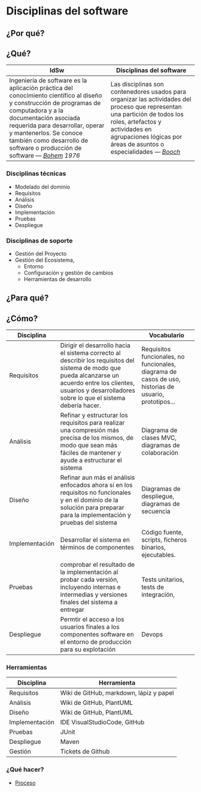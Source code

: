 # Disciplinas del software

## ¿Por qué?

## ¿Qué?


|IdSw|Disciplinas del software|
|-|-|
Ingeniería de software es la aplicación práctica del conocimiento científico al diseño y construcción de programas de computadora y a la documentación asociada requerida para desarrollar, operar y mantenerlos. Se conoce también como desarrollo de software o producción de software — *[Bohem](https://es.wikipedia.org/wiki/Barry_Boehm) 1976*|Las disciplinas son contenedores usados para organizar las actividades del proceso que representan una partición de todos los roles, artefactos y actividades en agrupaciones lógicas por áreas de asuntos o especialidades — *[Booch](https://es.wikipedia.org/wiki/Grady_Booch)*

### Disciplinas técnicas

- Modelado del dominio
- Requisitos
- Análisis
- Diseño
- Implementación
- Pruebas
- Despliegue

### Disciplinas de soporte

- Gestión del Proyecto
- Gestión del Ecosistema, 
  - Entorno
  - Configuración y gestión de cambios
  - Herramientas de desarrollo

## ¿Para qué?

## ¿Cómo?

|Disciplina||Vocabulario|
|-|-|-|
Requisitos|Dirigir el desarrollo hacia el sistema correcto al describir los requisitos del sistema de modo que pueda alcanzarse un acuerdo entre los clientes, usuarios y desarrolladores sobre lo que el sistema debería hacer.|Requisitos funcionales, no funcionales, diagrama de casos de uso, historias de usuario, prototipos...
Análisis|Refinar y estructurar los requisitos para realizar una compresión más precisa de los mismos, de modo que sean más fáciles de mantener y ayude a estructurar el sistema|Diagrama de clases MVC, diagramas de colaboración
Diseño|Refinar aun más el análisis enfocados ahora sí en los requisitos no funcionales y en el dominio de la solución para preparar para la implementación y pruebas del sistema|Diagramas de despliegue, diagramas de secuencia
Implementación|Desarrollar el sistema en términos de componentes|Código fuente, scripts, ficheros binarios, ejecutables.
Pruebas|comprobar el resultado de la implementación al probar cada versión, incluyendo internas e intermedias y versiones finales del sistema a entregar|Tests unitarios, tests de integración, 
Despliegue|Permtir el acceso a los usuarios finales a los componentes software en el entorno de producción para su explotación|Devops

### Herramientas

|Disciplina|Herramienta|
|-|-|
Requisitos|Wiki de GitHub, markdown, lápiz y papel
Análisis|Wiki de GitHub, PlantUML
Diseño|Wiki de GitHub, PlantUML
Implementación|IDE VisualStudioCode, GitHub
Pruebas|JUnit
Despliegue|Maven
Gestión|Tickets de Github

### ¿Qué hacer?

- [Proceso](00002-procesoSw.md)